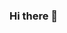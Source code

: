 ### Hi there 👋

<!--
**DFM99/DFM99** is a ✨ _special_ ✨ repository because its `README.md` (this file) appears on your GitHub profile.

Here are some ideas to get you started:

- I'm new to Computer Sicense
